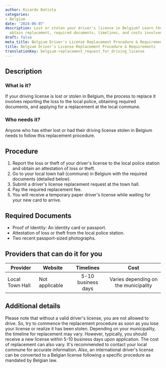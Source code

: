 ```yaml
---
author: Ricardo Batista
categories:
- Belgium
date: '2024-06-07'
description: Lost or stolen your driver's license in Belgium? Learn the steps to report,
  obtain replacement, required documents, timelines, and costs involved.
draft: false
meta_title: Belgium Driver's License Replacement Procedure & Requirements
title: Belgium Driver's License Replacement Procedure & Requirements
translationKey: belgium-replacement_request_for_driving_license
---
```



## Description
### What is it?
If your driving license is lost or stolen in Belgium, the process to replace it involves reporting the loss to the local police, obtaining required documents, and applying for a replacement at the local commune. 

### Who needs it?
Anyone who has either lost or had their driving license stolen in Belgium needs to follow this replacement procedure. 

## Procedure
1. Report the loss or theft of your driver's license to the local police station and obtain an attestation of loss or theft.
2. Go to your local town hall (commune) in Belgium with the required documents (detailed below). 
3. Submit a driver's license replacement request at the town hall.
4. Pay the required replacement fee.
5. You will receive a temporary paper driver's license while waiting for your new card to arrive.

## Required Documents
- Proof of Identity: An identity card or passport.
- Attestation of loss or theft from the local police station.
- Two recent passport-sized photographs.

## Providers that can do it for you

| Provider        |     Website     |     Timelines    |       Cost      |
| --------------- | --------------- |  :-------------: | :-------------: |
| Local Town Hall  |  Not applicable |      5-10 business days      |        Varies depending on the municipality |

## Additional details

Please note that without a valid driver's license, you are not allowed to drive. So, try to commence the replacement procedure as soon as you lose your license or realize it has been stolen. Depending on your municipality, the timeline for replacement may vary. However, typically, you should receive a new license within 5-10 business days upon application. The cost of replacement can also vary. It's recommended to contact your local commune for accurate information. Also, an international driver's license can be converted to a Belgian license following a specific procedure as mandated by Belgian law.